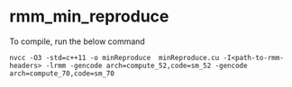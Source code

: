 # rmm_min_reproduce

To compile, run the below command
```console
nvcc -O3 -std=c++11 -o minReproduce  minReproduce.cu -I<path-to-rmm-headers> -lrmm -gencode arch=compute_52,code=sm_52 -gencode arch=compute_70,code=sm_70
```
